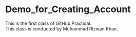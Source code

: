 # Demo_for_Creating_Account
This is the first class of GitHub Practical.<br>
This class is conducted by Muhammad Rizwan Khan.
